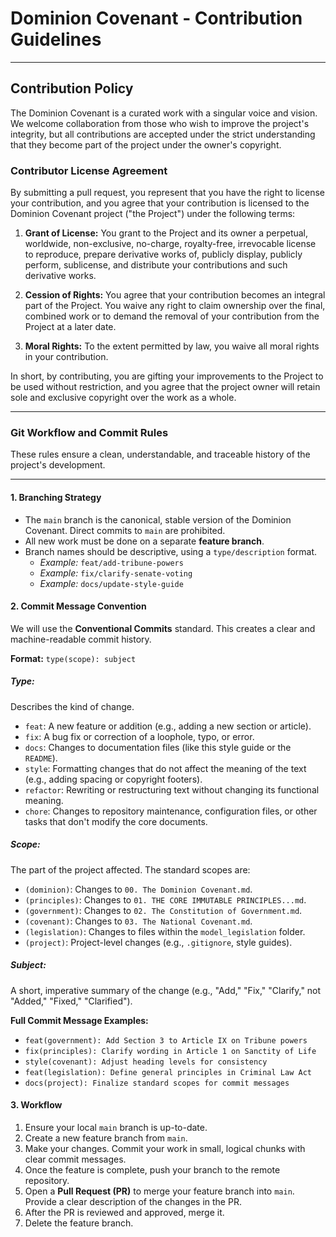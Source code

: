 # Dominion Covenant - Contribution Guidelines

---

## Contribution Policy

The Dominion Covenant is a curated work with a singular voice and vision. We welcome collaboration from those who wish to improve the project's integrity, but all contributions are accepted under the strict understanding that they become part of the project under the owner's copyright.

### Contributor License Agreement

By submitting a pull request, you represent that you have the right to license your contribution, and you agree that your contribution is licensed to the Dominion Covenant project ("the Project") under the following terms:

1.  **Grant of License:** You grant to the Project and its owner a perpetual, worldwide, non-exclusive, no-charge, royalty-free, irrevocable license to reproduce, prepare derivative works of, publicly display, publicly perform, sublicense, and distribute your contributions and such derivative works.

2.  **Cession of Rights:** You agree that your contribution becomes an integral part of the Project. You waive any right to claim ownership over the final, combined work or to demand the removal of your contribution from the Project at a later date.

3.  **Moral Rights:** To the extent permitted by law, you waive all moral rights in your contribution.

In short, by contributing, you are gifting your improvements to the Project to be used without restriction, and you agree that the project owner will retain sole and exclusive copyright over the work as a whole.

---

### Git Workflow and Commit Rules

These rules ensure a clean, understandable, and traceable history of the project's development.

---

#### 1. Branching Strategy

*   The `main` branch is the canonical, stable version of the Dominion Covenant. Direct commits to `main` are prohibited.
*   All new work must be done on a separate **feature branch**.
*   Branch names should be descriptive, using a `type/description` format.
    *   *Example:* `feat/add-tribune-powers`
    *   *Example:* `fix/clarify-senate-voting`
    *   *Example:* `docs/update-style-guide`

#### 2. Commit Message Convention

We will use the **Conventional Commits** standard. This creates a clear and machine-readable commit history.

**Format:** `type(scope): subject`

##### Type:
Describes the kind of change.
*   `feat`: A new feature or addition (e.g., adding a new section or article).
*   `fix`: A bug fix or correction of a loophole, typo, or error.
*   `docs`: Changes to documentation files (like this style guide or the `README`).
*   `style`: Formatting changes that do not affect the meaning of the text (e.g., adding spacing or copyright footers).
*   `refactor`: Rewriting or restructuring text without changing its functional meaning.
*   `chore`: Changes to repository maintenance, configuration files, or other tasks that don't modify the core documents.

##### Scope:
The part of the project affected. The standard scopes are:
*   `(dominion)`: Changes to `00. The Dominion Covenant.md`.
*   `(principles)`: Changes to `01. THE CORE IMMUTABLE PRINCIPLES...md`.
*   `(government)`: Changes to `02. The Constitution of Government.md`.
*   `(covenant)`: Changes to `03. The National Covenant.md`.
*   `(legislation)`: Changes to files within the `model_legislation` folder.
*   `(project)`: Project-level changes (e.g., `.gitignore`, style guides).

##### Subject:
A short, imperative summary of the change (e.g., "Add," "Fix," "Clarify," not "Added," "Fixed," "Clarified").

**Full Commit Message Examples:**
*   `feat(government): Add Section 3 to Article IX on Tribune powers`
*   `fix(principles): Clarify wording in Article 1 on Sanctity of Life`
*   `style(covenant): Adjust heading levels for consistency`
*   `feat(legislation): Define general principles in Criminal Law Act`
*   `docs(project): Finalize standard scopes for commit messages`

#### 3. Workflow

1.  Ensure your local `main` branch is up-to-date.
2.  Create a new feature branch from `main`.
3.  Make your changes. Commit your work in small, logical chunks with clear commit messages.
4.  Once the feature is complete, push your branch to the remote repository.
5.  Open a **Pull Request (PR)** to merge your feature branch into `main`. Provide a clear description of the changes in the PR.
6.  After the PR is reviewed and approved, merge it.
7.  Delete the feature branch.